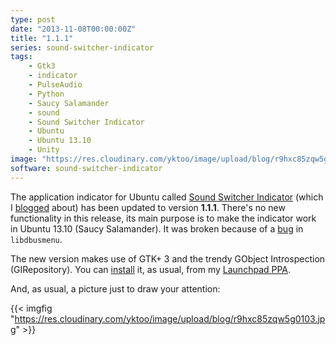 ```yaml
---
type: post
date: "2013-11-08T00:00:00Z"
title: "1.1.1"
series: sound-switcher-indicator
tags:
    - Gtk3
    - indicator
    - PulseAudio
    - Python
    - Saucy Salamander
    - sound
    - Sound Switcher Indicator
    - Ubuntu
    - Ubuntu 13.10
    - Unity
image: "https://res.cloudinary.com/yktoo/image/upload/blog/r9hxc85zqw5g0103.jpg"
software: sound-switcher-indicator
---
```


The application indicator for Ubuntu called [Sound Switcher Indicator](/software/sound-switcher-indicator) (which I [blogged](0178) about) has been updated to version **1.1.1**. There's no new functionality in this release, its main purpose is to make the indicator work in Ubuntu 13.10 (Saucy Salamander). It was broken because of a [bug](https://bugs.launchpad.net/glipper/+bug/1203888) in `libdbusmenu`.

<!--more-->

The new version makes use of GTK+ 3 and the trendy GObject Introspection (GIRepository). You can [install](/software/sound-switcher-indicator) it, as usual, from my [Launchpad PPA](https://launchpad.net/~yktooo/+archive/ppa/).

And, as usual, a picture just to draw your attention:

{{< imgfig "https://res.cloudinary.com/yktoo/image/upload/blog/r9hxc85zqw5g0103.jpg" >}}
